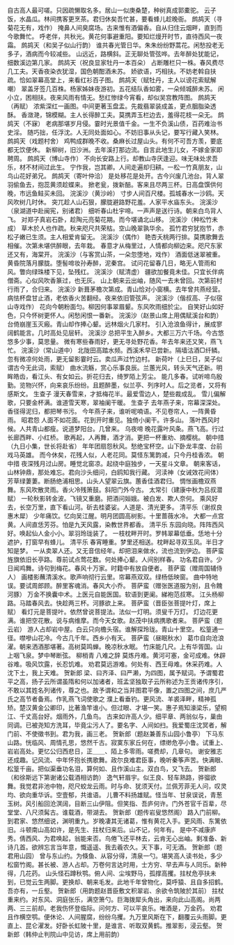 <!-- { "loadSidebar": true } -->
自古高人最可嗟。只因疏懒取名多。居山一似庚桑楚，种树真成郭橐驼。 
云子饭，水晶瓜。林间携客更烹茶。君归休矣吾忙甚，要看蜂儿趁晚衙。 
鹧鸪天（寻菊花无有，戏作）
掩鼻人间臭腐场。古来惟有酒偏香。自从归住云烟畔，直到而今歌舞忙。 
呼老伴，共秋光。黄花何事避重阳。要知烂熳开时节，直待西风一夜霜。 
鹧鸪天（和吴子似山行韵）
谁共春光管日华。朱朱纷纷野蒿花。闲愁投老无多子，酒病而今较减些。 
山远近，路横斜。正无聊处管弦哗。去年醉处犹能记，细数溪边第几家。 
鹧鸪天（祝良显家牡丹一本百朵）
占断雕栏只一株。春风费尽几工夫。天香夜染衣犹湿，国色朝酣酒未苏。 
娇欲语，巧相扶。不妨老斡自扶疏。恰如翠幕高堂上，来看红衫百子图。 
鹧鸪天（赋牡丹，主人以谤花索赋解嘲）
翠盖牙签几百株。杨家姊妹夜游初。五花结队香如雾，一朵倾城醉未苏。 
闲小立，困相扶。夜来风雨有情无。愁红惨绿今宵看，却似吴宫教阵图。 
鹧鸪天（再赋）
浓紫深红一画图。中间更著玉盘盂。先裁翡翠装成盖，更点胭脂染透酥。 
香潋滟，锦模糊。主人长得醉工夫。莫携弄玉栏边去，羞得花枝一朵无。 
鹧鸪天（不寐）
老病那堪岁月侵。霎时光景值千金。一生不负溪山债，百药难治书史淫。 
随巧拙，任浮沈。人无同处面如心。不妨旧事从头记，要写行藏入笑林。 
鹧鸪天（戏题村舍）
鸡鸭成群晚不收。桑麻长过屋山头。有何不可吾方羡，要底都无饮便休。 
新柳树，旧沙洲。去年溪打那边流。自言此地生儿女，不嫁金家即聘周。 
鹧鸪天（博山寺作）
不向长安路上行。却教山寺厌逢迎。味无味处求吾乐，材不材间过此生。 
宁作我，岂其卿。人间走遍却归耕。一松一竹真朋友，山鸟山花好弟兄。 
鹧鸪天（寄叶仲洽）
是处移花是处开。古今兴废几池台。背人翠羽偷鱼去，抱蕊黄须趁蝶来。 
掀老瓮，拨新醅。客来且尽两三杯。日高盘馔供何晚，市远鱼鲑买未回。 
浣溪沙（黄沙岭）
寸步人间百尺楼。孤城春水一沙鸥。天风吹树几时休。 
突兀趁人山石狠，朦胧避路野花羞。人家平水庙东头。 
浣溪沙（泉湖道中赴闽宪，别诸君）
细听春山杜宇啼。一声声是送行诗。朝来白鸟背人飞。 
对郑子真岩石卧，趁陶元亮菊花期。而今堪诵北山移。 
浣溪沙（种松竹未成）
草木於人也作疏。秋来咫尺共荣枯。空山晚翠孰华余。 
孤竹君穷犹抱节，赤松子嫩已生须。主人相爱肯留无。 
浣溪沙（偶作）
艳杏夭桃两行排。莫携歌舞去相催。次第未堪供醉眼，去年栽。 
春意才从梅里过，人情都向柳边来。咫尺东家还又有，海棠开。 
浣溪沙（与客赏山茶，一朵忽堕地，戏作）
酒面低迷翠被重。黄昏院落月朦胧。堕髻啼妆孙寿醉，泥秦宫。 
试问花留春几日，略无人管雨和风。瞥向绿珠楼下见，坠残红。 
浣溪沙（赋清虚）
疆欲加餐竟未佳。只宜长伴病僧斋。心似风吹香篆过，也无灰。 
山上朝来云出岫，随风一去未曾回。次第前村行雨了，合归来。 
浣溪沙
新葺茅檐次第成。青山恰对小窗横。去年曾共燕经营。 
病怯杯盘甘止酒，老依香火苦翻经。夜来依旧管弦声。 
浣溪沙（偕叔高、子似宿山寺戏作）
花向今朝粉面匀。柳因何事翠眉颦。东风吹雨细於尘。 
自笑好山如好色，只今怀树更怀人。闲愁闲恨一番新。 
浣溪沙（赵景山席上用偶赋溪台和韵）
台倚崩崖玉灭瘢。青山却作捧心颦。远林烟火几家村。 
引入沧浪鱼得计，展成寥阔鹤能言。几时高处见层轩。 
浣溪沙
总把平生入醉乡。大都三万六千场。今古悠悠多少事，莫思量。 
微有寒些春雨好，更无寻处野花香。年去年来还又笑，燕飞忙。 
浣溪沙（常山道中）
北陇田高踏水频。西溪禾早已尝新。隔墙沽酒□纤鳞。 
忽有微凉何处雨，更无留影霎时云。卖瓜声过竹边村。 
新荷叶（上巳日，吴子似谓古今无此词，索赋）
曲水流觞，赏心乐事良辰。兰蕙光风，转头天气还新。明眸皓齿，看江头、有女如云。折花归去，绮罗陌上芳尘。 
能几多春。试听啼鸟殷勤。览物兴怀，向来哀乐纷纷。且题醉墨，似兰亭、列序时人。后之览者，又将有感斯文。 
生查子
漫天春雪来，才抵梅花半。最爱雪边人，楚些裁成乱。 
雪儿偏解歌，只要金杯满。谁道雪天寒，翠袖阑干暖。 
生查子
去年燕子来，帘幕深深处。香径得泥归，都把琴书污。 
今年燕子来，谁听呢喃语。不见卷帘人，一阵黄昏雨。 
昭君怨
人面不如花面。花到开时重见。独倚小阑干。许多山。 
落叶西风时候。人共青山都瘦。说道梦阳台。几曾来。 
乌夜啼
晚花露叶风条。燕飞高。行过长廊西畔、小红桥。 
歌再起，人再舞，酒才消。更把一杯重劝、摘樱桃。 
朝中措（九日小集，世长将赴省）
年年团扇怨秋风。愁绝宝杯空。山下卧龙丰度、台前戏马英雄。 
而今休矣，花残人似，人老花同。莫怪东篱韵减，只今丹桂香浓。 
朝中措
夜深残月过山房。睡觉北窗凉。起绕中庭独步，一天星斗文章。 
朝来客话，山林钟鼎，那处难忘。君向沙头细问，白鸥知我行藏。 
河渎神（女诫效花间体）
芳草绿萋萋。断肠绝浦相思。山头人望翠云旗。蕙香佳酒君归。 
惆怅画檐双燕舞。东风吹散灵雨。香火冷残箫鼓。斜阳门外今古。 
太常引（建康中秋为吕叔潜赋）
一轮秋影转金波。飞镜又重磨。把酒问姮娥。被白发、欺人奈何。 
乘风好去，长空万里，直下看山河。斫去桂婆娑。人道是、清光更多。 
清平乐（谢叔良惠木犀）
少年痛饮。忆向吴江醒。明月团圆高树影。十里蔷薇水冷。 
大都一点宫黄。人间直恁芳芬。怕是九天风露，染教世界都香。 
清平乐
东园向晓。阵阵西风好。唤起仙人金小小。翠羽玲珑装了。 
一枝枕畔开时。罗帏翠幕低垂。恁地十分遮护，打窗早有蜂儿。 
清平乐
春宵睡重。梦里还相送。枕畔起寻双玉凤。半日才知是梦。 
一从卖翠人还。又无音信经年。却把泪来做水，流也流到伊边。 
菩萨蛮
旌旗依旧长亭路。尊前试点莺花数。何处捧心颦。人间别样春。 
功名君自许。少日闻鸡舞。诗句到梅花。春风十万家。时籍中有放自便者。 
菩萨蛮（赠周国辅侍人）
画楼影蘸清溪水。歌声响彻行云里。帘幕燕双双。绿杨低映窗。 
曲中特地误。要试周郎顾。醉里客魂消。春风大小乔。 
菩萨蛮（赠张医道服为别，且令餽河豚）
万金不换囊中术。上医元自能医国。软语到更阑。綈袍范叔寒。 
江头杨柳路。马踏春风去。快趁两三杯。河豚欲上来。 
菩萨蛮（晋臣张菩提叶灯，席上赋）
看灯元是菩提叶。依然曾说菩提法。法似一灯明。须叟千万灯。 
灯边花更满。谁把空花散。说与病维摩。而今天女歌。赵茂中扶病携歌者来。 
菩萨蛮（题云岩）
游人占却岩中屋。白云只向檐头宿。谁解探玲珑。青山十里空。 
松篁通一径。噤嘇山花冷。今古几千年。西乡小有天。 
菩萨蛮（昼眠秋水）
葛巾自向沧浪濯。朝来洒酒那堪著。高树莫鸣蝉。晚凉秋水眠。 
竹床能几尺。上有华胥国。山上咽飞泉。梦中琴断弦。 
柳梢青
八难之辞 
莫炼丹难。黄河可塞，金可成难。休辟谷难。吸风饮露，长忍饥难。 
劝君莫远游难。何处有、西王母难。休采药难。人沈下土，我上天难。 
贺新郎
梁、曰齐泽、曰严濑，为四图，属予赋词。予谓蜀君平之高，扬子云所谓虽隋和何以加诸者，班孟坚独取子云所称述为王贡诸传序引，不敢以其姓名列诸传，尊之也。故予谓和之当并图君平像，置之四图之间，庶几严氏之高节者备焉。作乳燕飞词使歌之 
濮上看垂钓。更风流、羊裘泽畔，精神孤矫。楚汉黄金公卿印，比著渔竿谁小。但过眼、才堪一笑。惠子焉知濠梁乐，望桐江、千丈高台好。烟雨外，几鱼鸟。 
古来如许高人少。细平章、两翁似与，巢由同调。已被尧知方洗耳，毕竟尘污人了。要名字、人间如扫。我爱蜀庄沈冥者，解门前、不使徵书到。君为我，画三老。 
贺新郎（题赵兼善东山园小鲁亭）
下马东山路。恍临风、周情孔思，悠然千古。寂寞东家丘何在，缥缈危亭小鲁。试重上、岩岩高处。更忆公归西悲日，正＿＿、陌上多零雨。嗟费却，几章句。 
谢安雅志还成趣。记风流、中年怀抱长携歌舞。政尔良难君臣事，晚听秦筝声苦。快满眼、松篁千亩。把似渠垂功名泪，算何如、且作溪山主。双白鸟，又飞去。 
贺新郎（和徐斯远下第谢诸公载酒相访韵）
逸气轩眉宇。似王良、轻车熟路，骅骝欲舞。我觉君非池中物，咫尺蛟龙云雨。时与命、犹须天付。兰佩芳菲无人问，叹灵均、欲向重华诉。空壹郁，共谁语。 
儿曹不料扬雄赋。怪当年、甘泉误说，青葱玉树。风引船回沧溟阔，目断三山伊阻。但笑指、吾庐何许。门外苍官千百辈，尽堂堂、八尺须髯古。谁载酒，带湖去。 
贺新郎（题传岩叟悠然阁）
路入门前柳。到君家、悠然细说，渊明重九。岁晚凄其无诸葛，惟有黄花入手。更风雨、东篱依旧。斗顿南山高如许，是先生、拄杖归来后。山不记，何年有。 
是中不减康庐秀。倩西风、为君唤起，翁能来否。鸟倦飞还平林去，云肯无心出岫。剩准备、新诗几首。欲辨忘言当年意，慨遥遥、我去羲农久。天下事，可无酒。 
贺新郎（题君用山园）
曾与东山约。为倏鱼、从容分得，清泉一勺。堪笑高人读书处，多少松窗竹阁。甚长被、游人占却。万卷何言达时用，士方穷、早去声与人同乐。新种得，几花药。 
山头怪石蹲秋鹗。俯人间、尘埃野马，孤撑高攫。拄杖危亭扶未到，已觉云生两脚。更换却、朝来毛发。此地千年曾物化，莫呼猿、且自多招鹤。吾亦有，一丘壑。 
贺新郎（用韵题赵晋臣敷文积翠岩、余欲令筑陂於其前）
拄杖重来约。对东风、洞庭张乐，满空箫勺。巨海拨犀头角出，来向此山高阁。尚两两、三三前却。老我伤怀登临际。问何方、可以平哀乐。唯酒是，万金药。 
劝君且作横空鹗。便休论、人间腥腐，纷纷乌攫。九万里风斯在下，翻覆云头雨脚。更直上、昆仑濯发。好卧长虹陂十里，是谁言、听取双黄鹤。推翠影，浸云壑。 
贺新郎（韩仲止判院山中见访，席上用前韵）
